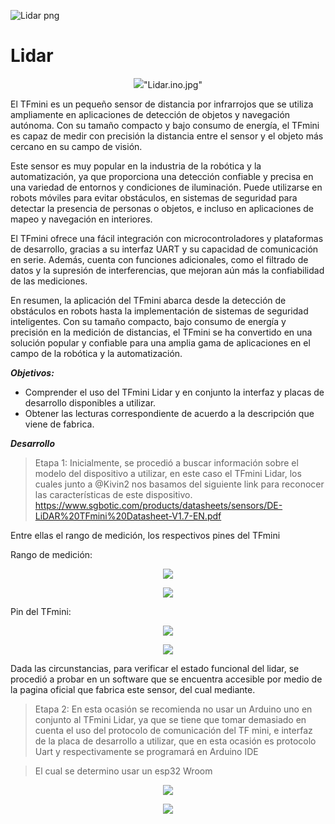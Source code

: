 ![Lidar png](https://github.com/Kivin2/Robotica_2_Soto_Bot/assets/83624805/d2d76998-c7d3-4c7c-a193-8716fe54d627)
#  Lidar

<p align="center">
  <img src= />"Lidar.ino.jpg" </p>



El TFmini es un pequeño sensor de distancia por infrarrojos que se utiliza ampliamente en aplicaciones de detección de objetos y navegación autónoma. Con su tamaño compacto y bajo consumo de energía, el TFmini es capaz de medir con precisión la distancia entre el sensor y el objeto más cercano en su campo de visión. 

Este sensor es muy popular en la industria de la robótica y la automatización, ya que proporciona una detección confiable y precisa en una variedad de entornos y condiciones de iluminación. Puede utilizarse en robots móviles para evitar obstáculos, en sistemas de seguridad para detectar la presencia de personas o objetos, e incluso en aplicaciones de mapeo y navegación en interiores.

El TFmini ofrece una fácil integración con microcontroladores y plataformas de desarrollo, gracias a su interfaz UART y su capacidad de comunicación en serie. Además, cuenta con funciones adicionales, como el filtrado de datos y la supresión de interferencias, que mejoran aún más la confiabilidad de las mediciones.

En resumen, la aplicación del TFmini abarca desde la detección de obstáculos en robots hasta la implementación de sistemas de seguridad inteligentes. Con su tamaño compacto, bajo consumo de energía y precisión en la medición de distancias, el TFmini se ha convertido en una solución popular y confiable para una amplia gama de aplicaciones en el campo de la robótica y la automatización.


**_Objetivos:_**
- Comprender el uso del TFmini Lidar y en conjunto la interfaz  y placas de desarrollo disponibles a utilizar.
- Obtener las lecturas correspondiente de acuerdo a la descripción que viene de fabrica.


**_Desarrollo_**

> Etapa 1:
Inicialmente, se procedió a buscar información sobre el modelo del dispositivo a utilizar, en este caso el TFmini Lidar, los cuales junto a @Kivin2  nos  basamos del siguiente link para reconocer las características de este dispositivo.
https://www.sgbotic.com/products/datasheets/sensors/DE-LiDAR%20TFmini%20Datasheet-V1.7-EN.pdf

Entre ellas el rango de medición, los respectivos pines del TFmini

Rango de medición:

<p align="center">
  <img src=https://github.com/Kivin2/Robotica_2_Soto_Bot/assets/83624805/87956bca-f0ff-4ebe-9232-b5762b871696 />
</p>

<p align="center">
  <img src=https://github.com/Kivin2/Robotica_2_Soto_Bot/assets/83624805/adbea506-4c73-4374-985d-ef26db3fdffb  />
</p>
Pin del TFmini:
<p align="center">
  <img src=https://github.com/Kivin2/Robotica_2_Soto_Bot/assets/83624805/07b5c547-cc40-43b6-bdcc-93c88334a363 />
</p>
<p align="center">
  <img src=https://github.com/Kivin2/Robotica_2_Soto_Bot/assets/83624805/5d969c8f-b090-4b01-bb81-c1cf256cc522 />
</p>
Dada las circunstancias, para verificar el estado funcional del lidar, se procedió a probar en un software que se encuentra accesible por medio de la pagina oficial que  fabrica este sensor, del cual mediante.

> Etapa 2:
En esta ocasión se recomienda no usar un Arduino uno en conjunto al TFmini Lidar,  ya que se tiene que tomar demasiado en cuenta el uso del protocolo de comunicación del TF mini, e interfaz de la placa de desarrollo a utilizar, que en esta ocasión es protocolo Uart y respectivamente se programará en Arduino IDE

> El cual se determino usar un esp32 Wroom
<p align="center">
  <img src=https://github.com/Kivin2/Robotica_2_Soto_Bot/assets/83624805/a21bab76-9f40-40e2-988b-6f693efb4050 />
</p>

<p align="center">
  <img src=https://github.com/Kivin2/Robotica_2_Soto_Bot/assets/83624805/3a33a342-59a3-4e09-b02c-7715dff2a4b4 />
</p>
